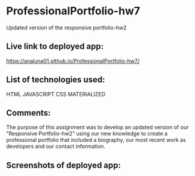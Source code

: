 # ProfessionalPortfolio-hw7
Updated version of the responsive portfolio-hw2

## Live link to deployed app:

https://analuna01.github.io/ProfessionalPortfolio-hw7/

## List of technologies used:
HTML
JAVASCRIPT
CSS
MATERIALIZED

## Comments: 
The purpose of this assignment was to develop an updated version of our "Responsive Portfolio-hw2" using our new knowledge to create a professional portfolio that included a biography, our most recent work as developers and our contact information.

## Screenshots of deployed app:


